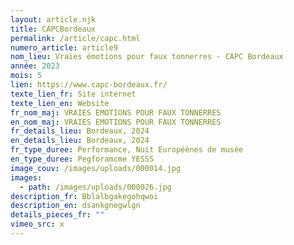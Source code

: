 ```yaml
---
layout: article.njk
title: CAPCBordeaux
permalink: /article/capc.html
numero_article: article9
nom_lieu: Vraies émotions pour faux tonnerres - CAPC Bordeaux
année: 2023
mois: 5
lien: https://www.capc-bordeaux.fr/
texte_lien_fr: Site internet
texte_lien_en: Website
fr_nom_maj: VRAIES EMOTIONS POUR FAUX TONNERRES
en_nom_maj: VRAIES EMOTIONS POUR FAUX TONNERRES
fr_details_lieu: Bordeaux, 2024
en_details_lieu: Bordeaux, 2024
fr_type_duree: Performance, Nuit Européènes de musée
en_type_duree: Pegforamcme YESSS
image_couv: /images/uploads/000014.jpg
images:
  - path: /images/uploads/000026.jpg
description_fr: Bblalbgakegohqwoi
description_en: dsankgnegwlgn
details_pieces_fr: ""
vimeo_src: x
---
```

